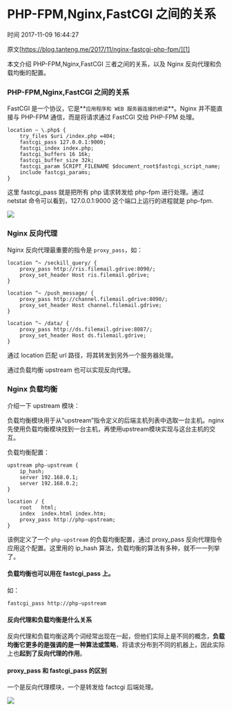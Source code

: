 # PHP-FPM,Nginx,FastCGI 之间的关系

 时间 2017-11-09 16:44:27  

原文[https://blog.tanteng.me/2017/11/nginx-fastcgi-php-fpm/][1]


本文介绍 PHP-FPM,Nginx,FastCGI 三者之间的关系，以及 Nginx 反向代理和负载均衡的配置。

### PHP-FPM,Nginx,FastCGI 之间的关系

FastCGI 是一个协议，它是**`应用程序和 WEB 服务器连接的桥梁`**。Nginx 并不能直接与 PHP-FPM 通信，而是将请求通过 FastCGI 交给 PHP-FPM 处理。

```nginx
location ~ \.php$ {
    try_files $uri /index.php =404;
    fastcgi_pass 127.0.0.1:9000;
    fastcgi_index index.php;
    fastcgi_buffers 16 16k;
    fastcgi_buffer_size 32k;
    fastcgi_param SCRIPT_FILENAME $document_root$fastcgi_script_name;
    include fastcgi_params;
}
```

这里 fastcgi_pass 就是把所有 php 请求转发给 php-fpm 进行处理。通过 netstat 命令可以看到，127.0.0.1:9000 这个端口上运行的进程就是 php-fpm.

![][4]

### Nginx 反向代理

Nginx 反向代理最重要的指令是 `proxy_pass`，如：

```nginx
location ^~ /seckill_query/ {
    proxy_pass http://ris.filemail.gdrive:8090/;
    proxy_set_header Host ris.filemail.gdrive;
}
 
location ^~ /push_message/ {
    proxy_pass http://channel.filemail.gdrive:8090/;
    proxy_set_header Host channel.filemail.gdrive;
}
 
location ^~ /data/ {
    proxy_pass http://ds.filemail.gdrive:8087/;
    proxy_set_header Host ds.filemail.gdrive;
}
```

通过 location 匹配 url 路径，将其转发到另外一个服务器处理。

通过负载均衡 upstream 也可以实现反向代理。

### Nginx 负载均衡

介绍一下 upstream 模块：

负载均衡模块用于从”upstream”指令定义的后端主机列表中选取一台主机。nginx先使用负载均衡模块找到一台主机，再使用upstream模块实现与这台主机的交互。

负载均衡配置：

```nginx
upstream php-upstream {
    ip_hash;
    server 192.168.0.1;
    server 192.168.0.2;
}
 
location / {
    root   html;
    index  index.html index.htm;
    proxy_pass http://php-upstream;
}
```

该例定义了一个 `php-upstream` 的负载均衡配置，通过 proxy_pass 反向代理指令应用这个配置。这里用的 ip_hash 算法，负载均衡的算法有多种，就不一一列举了。

#### 负载均衡也可以用在 fastcgi_pass 上。

如：

    fastcgi_pass http://php-upstream
    

#### 反向代理和负载均衡是什么关系

反向代理和负载均衡这两个词经常出现在一起，但他们实际上是不同的概念，**负载均衡它更多的是强调的是一种算法或策略**，将请求分布到不同的机器上，因此实际上也**起到了反向代理的作用**。

#### proxy_pass 和 fastcgi_pass 的区别

一个是反向代理模块，一个是转发给 factcgi 后端处理。

![][5]


[1]: https://blog.tanteng.me/2017/11/nginx-fastcgi-php-fpm/?utm_source=tuicool&utm_medium=referral
[4]: ./img/rquu6fR.png
[5]: ./img/Y3I7JzM.jpg